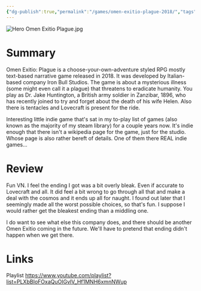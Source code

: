 ```yaml
---
{"dg-publish":true,"permalink":"/games/omen-exitio-plague-2018/","tags":["LP","games"],"created":"2023-12-08","updated":"2024-08-05"}
---
```



![Hero Omen Exitio Plague.jpg](/img/user/Attachments/Hero%20Omen%20Exitio%20Plague.jpg)

# Summary

Omen Exitio: Plague is a choose-your-own-adventure styled RPG mostly text-based narrative game released in 2018. It was developed by Italian-based company Iron Bull Studios. The game is about a mysterious illness (some might even call it a plague) that threatens to eradicate humanity. You play as Dr. Jake Huntington, a British army soldier in Zanzibar, 1896, who has recently joined to try and forget about the death of his wife Helen. Also there is tentacles and Lovecraft is present for the ride.

Interesting little indie game that's sat in my to-play list of games (also known as the majority of my steam library) for a couple years now. It's indie enough that there isn't a wikipedia page for the game, just for the studio. Whose page is also rather bereft of details. One of them there REAL indie games...

# Review

Fun VN. I feel the ending I got was a bit overly bleak. Even if accurate to Lovecraft and all. It did feel a bit wrong to go through all that and make a deal with the cosmos and it ends up all for naught. I found out later that I seemingly made all the worst possible choices, so that's fun. I suppose I would rather get the bleakest ending than a middling one.

I do want to see what else this company does, and there should be another Omen Exitio coming in the future. We'll have to pretend that ending didn't happen when we get there.

# Links

Playlist https://www.youtube.com/playlist?list=PLXbBIoFOxaQuOIGvlV_Hf1MNH6xmnNWup
